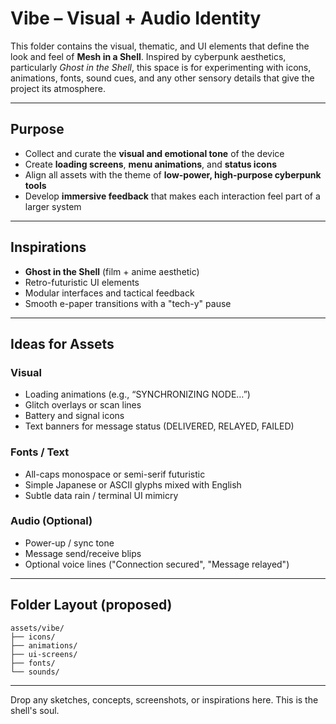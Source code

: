 
# Vibe – Visual + Audio Identity

This folder contains the visual, thematic, and UI elements that define the look and feel of **Mesh in a Shell**. Inspired by cyberpunk aesthetics, particularly *Ghost in the Shell*, this space is for experimenting with icons, animations, fonts, sound cues, and any other sensory details that give the project its atmosphere.

---

## Purpose

- Collect and curate the **visual and emotional tone** of the device
- Create **loading screens**, **menu animations**, and **status icons**
- Align all assets with the theme of **low-power, high-purpose cyberpunk tools**
- Develop **immersive feedback** that makes each interaction feel part of a larger system

---

## Inspirations

- **Ghost in the Shell** (film + anime aesthetic)
- Retro-futuristic UI elements
- Modular interfaces and tactical feedback
- Smooth e-paper transitions with a "tech-y" pause

---

## Ideas for Assets

### Visual

- Loading animations (e.g., “SYNCHRONIZING NODE…”)
- Glitch overlays or scan lines
- Battery and signal icons
- Text banners for message status (DELIVERED, RELAYED, FAILED)

### Fonts / Text

- All-caps monospace or semi-serif futuristic
- Simple Japanese or ASCII glyphs mixed with English
- Subtle data rain / terminal UI mimicry

### Audio (Optional)

- Power-up / sync tone
- Message send/receive blips
- Optional voice lines ("Connection secured", "Message relayed")

---

## Folder Layout (proposed)

```
assets/vibe/
├── icons/
├── animations/
├── ui-screens/
├── fonts/
└── sounds/
```

---

Drop any sketches, concepts, screenshots, or inspirations here. This is the shell's soul.
